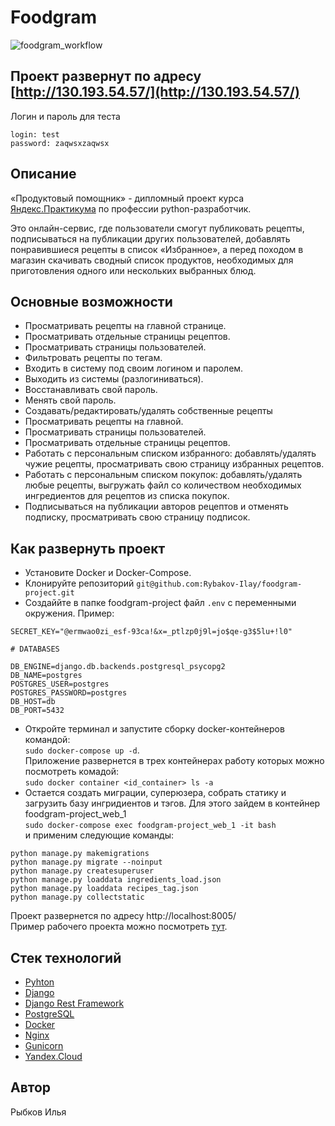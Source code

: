 # Foodgram

![foodgram_workflow](https://github.com/Rybakov-Ilay/foodgram-project/workflows/foodgram_workflow/badge.svg)

## Проект развернут по адресу [http://130.193.54.57/](http://130.193.54.57/)
 Логин и пароль для теста
```
login: test
password: zaqwsxzaqwsx
```

## Описание
«Продуктовый помощник» - дипломный проект курса [Яндекс.Практикума](https://praktikum.yandex.ru) по профессии python-разработчик.

Это онлайн-сервис, где пользователи смогут публиковать рецепты, подписываться на публикации других пользователей, добавлять понравившиеся рецепты в список «Избранное», а перед походом в магазин скачивать сводный список продуктов, необходимых для приготовления одного или нескольких выбранных блюд.
##  Основные возможности

-   Просматривать рецепты на главной странице.
-   Просматривать отдельные страницы рецептов.
-   Просматривать страницы пользователей.
-   Фильтровать рецепты по тегам.
-   Входить в систему под своим логином и паролем.
-   Выходить из системы (разлогиниваться).
-   Восстанавливать свой пароль.
-   Менять свой пароль.
-   Создавать/редактировать/удалять собственные рецепты
-   Просматривать рецепты на главной.
-   Просматривать страницы пользователей.
-   Просматривать отдельные страницы рецептов.
-   Работать с персональным списком избранного: добавлять/удалять чужие рецепты, просматривать свою страницу избранных рецептов.
-   Работать с персональным списком покупок: добавлять/удалять любые рецепты, выгружать файл со количеством необходимых ингредиентов для рецептов из списка покупок.
-   Подписываться на публикации авторов рецептов и отменять подписку, просматривать свою страницу подписок.

## Как развернуть проект

* Установите Docker и Docker-Compose.
* Клонируйте репозиторий 
`git@github.com:Rybakov-Ilay/foodgram-project.git`
* Создаййте в папке foodgram-project файл `.env` с переменными окружения.
Пример:  
```
SECRET_KEY="@ermwao0zi_esf-93ca!&x=_ptlzp0j9l=jo$qe-g3$5lu+!l0"

# DATABASES

DB_ENGINE=django.db.backends.postgresql_psycopg2
DB_NAME=postgres
POSTGRES_USER=postgres
POSTGRES_PASSWORD=postgres
DB_HOST=db
DB_PORT=5432
```
* Откройте терминал и запустите сборку docker-контейнеров командой:  
`sudo docker-compose up -d`.    
Приложение развернется в трех контейнерах работу которых можно посмотреть комадой:    
`sudo docker container <id_container> ls -a`
* Остается создать миграции, суперюзера, собрать статику и загрузить базу ингридиентов и тэгов.
Для этого зайдем в контейнер foodgram-project_web_1    
`sudo docker-compose exec foodgram-project_web_1 -it bash`  
и применим следующие команды:
```
python manage.py makemigrations
python manage.py migrate --noinput
python manage.py createsuperuser
python manage.py loaddata ingredients_load.json
python manage.py loaddata recipes_tag.json
python manage.py collectstatic
```
Проект развернется по адресу http://localhost:8005/  
Пример рабочего проекта можно посмотреть [тут](http://130.193.54.57/).

## Стек технологий
* [Pyhton](https://www.python.org/)
* [Django](https://www.djangoproject.com/)
* [Django Rest Framework](https://www.django-rest-framework.org/)
* [PostgreSQL](https://www.postgresql.org/)
* [Docker](https://www.docker.com/)
* [Nginx](https://nginx.org/ru/)
* [Gunicorn](https://gunicorn.org/)
* [Yandex.Cloud](https://cloud.yandex.ru/)

## Автор 
Рыбков Илья